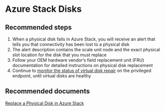 <properties
    pageTitle="Azure Stack disks"
    description="Azure Stack Physical Disks"
    service="microsoft.azurestack"
    resource="azurestack"
    authors="alexsmithMSFT"
    displayOrder=""
    selfHelpType="generic"
    supportTopicIds="32567931,32629241"
    resourceTags=""
    productPesIds="16226"
    cloudEnvironments="public"
/>

# Azure Stack Disks

## **Recommended steps**

1. When a physical disk fails in Azure Stack, you will receive an alert that tells you that connectivity has been lost to a physical disk
2. The alert description contains the scale unit node and the exact physical slot location for the disk that you must replace
2. Follow your OEM hardware vendor’s field replacement unit (FRU) documentation for detailed instructions on physical disk replacement
3. Continue to [monitor the status of virtual disk repair](https://docs.microsoft.com/en-us/azure/azure-stack/azure-stack-replace-disk#check-the-status-of-virtual-disk-repair) on the privileged endpoint, until virtual disks are healthy

## **Recommended documents**

[Replace a Physical Disk in Azure Stack](https://docs.microsoft.com/en-us/azure/azure-stack/azure-stack-replace-disk)